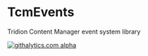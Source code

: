 TcmEvents
=========

Tridion Content Manager event system library

[![githalytics.com alpha](https://cruel-carlota.pagodabox.com/cb439853d159fe1de33e3197f1caf6f7 "githalytics.com")](http://githalytics.com/github.com/TcmExtensions)
